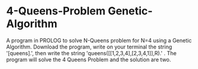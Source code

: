 # 4-Queens-Problem Genetic-Algorithm
A program in PROLOG to solve N-Queens problem for N=4 using a Genetic Algorithm.
Download the program, write on your terminal the string '[queens].', then write the string 'queens([[1,2,3,4],[2,3,4,1]],R).' .
The program will solve the 4 Queens Problem and the solution are two.

